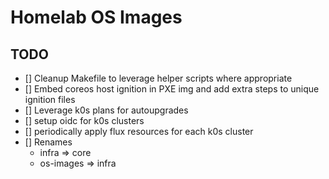 <!--
SPDX-FileCopyrightText: 2025 NONE

SPDX-License-Identifier: Unlicense
-->

# Homelab OS Images

## TODO

- [] Cleanup Makefile to leverage helper scripts where appropriate
- [] Embed coreos host ignition in PXE img and add extra steps to unique ignition files
- [] Leverage k0s plans for autoupgrades
- [] setup oidc for k0s clusters
- [] periodically apply flux resources for each k0s cluster
- [] Renames
  - infra => core
  - os-images => infra
